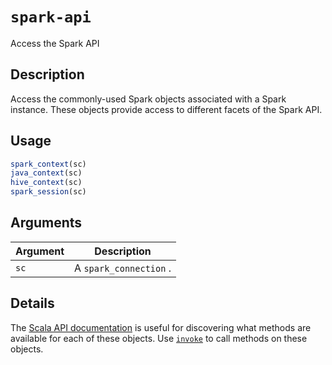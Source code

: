 # `spark-api`

Access the Spark API


## Description

Access the commonly-used Spark objects associated with a Spark instance.
 These objects provide access to different facets of the Spark API.


## Usage

```r
spark_context(sc)
java_context(sc)
hive_context(sc)
spark_session(sc)
```


## Arguments

Argument      |Description
------------- |----------------
`sc`     |     A `spark_connection` .


## Details

The [Scala API documentation](http://spark.apache.org/docs/latest/api/scala/#package) 
 is useful for discovering what methods are available for each of these
 objects. Use [`invoke`](#invoke) to call methods on these objects.


